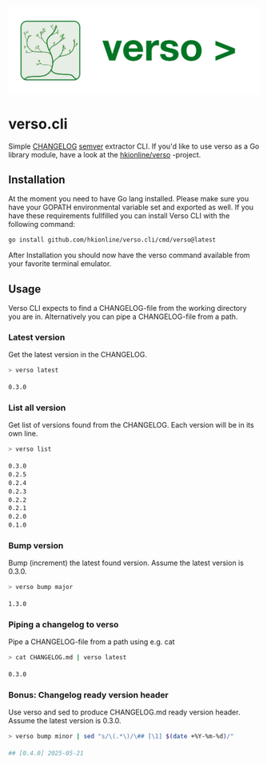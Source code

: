 <img src="docs/attachments/verso_logo_banner.svg" />

# verso.cli

Simple [CHANGELOG](https://keepachangelog.com) [semver](https://semver.org/) extractor CLI. If you'd like to use verso as a Go library module, have a look at the [hkionline/verso](https://github.com/hkionline/verso) -project.

## Installation

At the moment you need to have Go lang installed. Please make sure you have your GOPATH environmental variable set and exported as well. If you have these requirements fullfilled you can install Verso CLI with the following command:

```bash
go install github.com/hkionline/verso.cli/cmd/verso@latest
```

After Installation you should now have the verso command available from your favorite terminal emulator.

## Usage

Verso CLI expects to find a CHANGELOG-file from the working directory you are in. Alternatively you can pipe a CHANGELOG-file from a path.

### Latest version

Get the latest version in the CHANGELOG.
```bash
> verso latest

0.3.0
```

### List all version

Get list of versions found from the CHANGELOG. Each version will be in its own line.
```bash
> verso list

0.3.0
0.2.5
0.2.4
0.2.3
0.2.2
0.2.1
0.2.0
0.1.0
```

### Bump version

Bump (increment) the latest found version. Assume the latest version is 0.3.0.
```bash
> verso bump major

1.3.0
```

### Piping a changelog to verso

Pipe a CHANGELOG-file from a path using e.g. cat
```bash
> cat CHANGELOG.md | verso latest 

0.3.0
```

### Bonus: Changelog ready version header

Use verso and sed to produce CHANGELOG.md ready version header. Assume the latest version is 0.3.0.
```bash
> verso bump minor | sed "s/\(.*\)/\## [\1] $(date +%Y-%m-%d)/"

## [0.4.0] 2025-05-21
```
